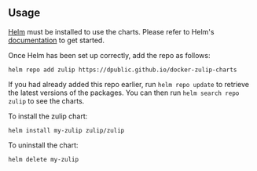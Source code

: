 ## Usage

[Helm](https://helm.sh) must be installed to use the charts.  Please refer to
Helm's [documentation](https://helm.sh/docs) to get started.

Once Helm has been set up correctly, add the repo as follows:

```
helm repo add zulip https://dpublic.github.io/docker-zulip-charts
```

If you had already added this repo earlier, run `helm repo update` to retrieve
the latest versions of the packages. You can then run `helm search repo zulip`
to see the charts.

To install the zulip chart:

```
helm install my-zulip zulip/zulip
```

To uninstall the chart:

```
helm delete my-zulip
```

